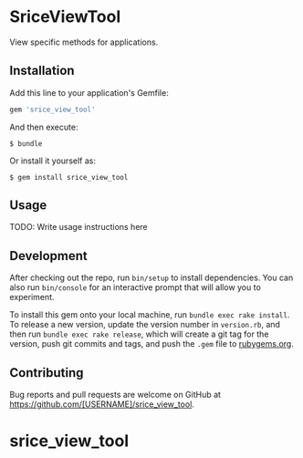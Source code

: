 # SriceViewTool

View specific methods for applications.

## Installation

Add this line to your application's Gemfile:

```ruby
gem 'srice_view_tool'
```

And then execute:

    $ bundle

Or install it yourself as:

    $ gem install srice_view_tool

## Usage

TODO: Write usage instructions here

## Development

After checking out the repo, run `bin/setup` to install dependencies. You can also run `bin/console` for an interactive prompt that will allow you to experiment.

To install this gem onto your local machine, run `bundle exec rake install`. To release a new version, update the version number in `version.rb`, and then run `bundle exec rake release`, which will create a git tag for the version, push git commits and tags, and push the `.gem` file to [rubygems.org](https://rubygems.org).

## Contributing

Bug reports and pull requests are welcome on GitHub at https://github.com/[USERNAME]/srice_view_tool.
# srice_view_tool
